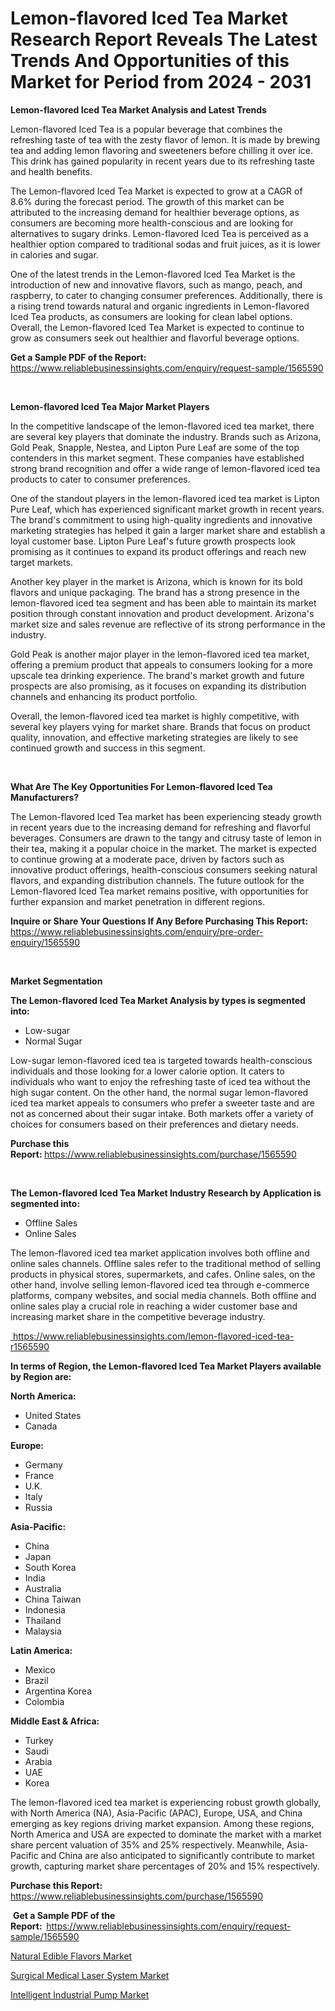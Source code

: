 <p><h1>Lemon-flavored Iced Tea Market Research Report Reveals The Latest Trends And Opportunities of this Market for Period from 2024 - 2031</h1></p><p><strong>Lemon-flavored Iced Tea Market Analysis and Latest Trends</strong></p>
<p><p>Lemon-flavored Iced Tea is a popular beverage that combines the refreshing taste of tea with the zesty flavor of lemon. It is made by brewing tea and adding lemon flavoring and sweeteners before chilling it over ice. This drink has gained popularity in recent years due to its refreshing taste and health benefits.</p><p>The Lemon-flavored Iced Tea Market is expected to grow at a CAGR of 8.6% during the forecast period. The growth of this market can be attributed to the increasing demand for healthier beverage options, as consumers are becoming more health-conscious and are looking for alternatives to sugary drinks. Lemon-flavored Iced Tea is perceived as a healthier option compared to traditional sodas and fruit juices, as it is lower in calories and sugar.</p><p>One of the latest trends in the Lemon-flavored Iced Tea Market is the introduction of new and innovative flavors, such as mango, peach, and raspberry, to cater to changing consumer preferences. Additionally, there is a rising trend towards natural and organic ingredients in Lemon-flavored Iced Tea products, as consumers are looking for clean label options. Overall, the Lemon-flavored Iced Tea Market is expected to continue to grow as consumers seek out healthier and flavorful beverage options.</p></p>
<p><strong>Get a Sample PDF of the Report:&nbsp;</strong> <a href="https://www.reliablebusinessinsights.com/enquiry/request-sample/1565590">https://www.reliablebusinessinsights.com/enquiry/request-sample/1565590</a></p>
<p>&nbsp;</p>
<p><strong>Lemon-flavored Iced Tea Major Market Players</strong></p>
<p><p>In the competitive landscape of the lemon-flavored iced tea market, there are several key players that dominate the industry. Brands such as Arizona, Gold Peak, Snapple, Nestea, and Lipton Pure Leaf are some of the top contenders in this market segment. These companies have established strong brand recognition and offer a wide range of lemon-flavored iced tea products to cater to consumer preferences.</p><p>One of the standout players in the lemon-flavored iced tea market is Lipton Pure Leaf, which has experienced significant market growth in recent years. The brand's commitment to using high-quality ingredients and innovative marketing strategies has helped it gain a larger market share and establish a loyal customer base. Lipton Pure Leaf's future growth prospects look promising as it continues to expand its product offerings and reach new target markets.</p><p>Another key player in the market is Arizona, which is known for its bold flavors and unique packaging. The brand has a strong presence in the lemon-flavored iced tea segment and has been able to maintain its market position through constant innovation and product development. Arizona's market size and sales revenue are reflective of its strong performance in the industry.</p><p>Gold Peak is another major player in the lemon-flavored iced tea market, offering a premium product that appeals to consumers looking for a more upscale tea drinking experience. The brand's market growth and future prospects are also promising, as it focuses on expanding its distribution channels and enhancing its product portfolio.</p><p>Overall, the lemon-flavored iced tea market is highly competitive, with several key players vying for market share. Brands that focus on product quality, innovation, and effective marketing strategies are likely to see continued growth and success in this segment.</p></p>
<p>&nbsp;</p>
<p><strong>What Are The Key Opportunities For Lemon-flavored Iced Tea Manufacturers?</strong></p>
<p><p>The Lemon-flavored Iced Tea market has been experiencing steady growth in recent years due to the increasing demand for refreshing and flavorful beverages. Consumers are drawn to the tangy and citrusy taste of lemon in their tea, making it a popular choice in the market. The market is expected to continue growing at a moderate pace, driven by factors such as innovative product offerings, health-conscious consumers seeking natural flavors, and expanding distribution channels. The future outlook for the Lemon-flavored Iced Tea market remains positive, with opportunities for further expansion and market penetration in different regions.</p></p>
<p><strong>Inquire or Share Your Questions If Any Before Purchasing This Report:</strong> <a href="https://www.reliablebusinessinsights.com/enquiry/pre-order-enquiry/1565590">https://www.reliablebusinessinsights.com/enquiry/pre-order-enquiry/1565590</a></p>
<p>&nbsp;</p>
<p><strong>Market Segmentation</strong></p>
<p><strong>The Lemon-flavored Iced Tea Market Analysis by types is segmented into:</strong></p>
<p><ul><li>Low-sugar</li><li>Normal Sugar</li></ul></p>
<p><p>Low-sugar lemon-flavored iced tea is targeted towards health-conscious individuals and those looking for a lower calorie option. It caters to individuals who want to enjoy the refreshing taste of iced tea without the high sugar content. On the other hand, the normal sugar lemon-flavored iced tea market appeals to consumers who prefer a sweeter taste and are not as concerned about their sugar intake. Both markets offer a variety of choices for consumers based on their preferences and dietary needs.</p></p>
<p><strong>Purchase this Report:&nbsp;</strong><a href="https://www.reliablebusinessinsights.com/purchase/1565590">https://www.reliablebusinessinsights.com/purchase/1565590</a></p>
<p>&nbsp;</p>
<p><strong>The Lemon-flavored Iced Tea Market Industry Research by Application is segmented into:</strong></p>
<p><ul><li>Offline Sales</li><li>Online Sales</li></ul></p>
<p><p>The lemon-flavored iced tea market application involves both offline and online sales channels. Offline sales refer to the traditional method of selling products in physical stores, supermarkets, and cafes. Online sales, on the other hand, involve selling lemon-flavored iced tea through e-commerce platforms, company websites, and social media channels. Both offline and online sales play a crucial role in reaching a wider customer base and increasing market share in the competitive beverage industry.</p></p>
<p><a href="https://www.reliablebusinessinsights.com/lemon-flavored-iced-tea-r1565590">&nbsp;https://www.reliablebusinessinsights.com/lemon-flavored-iced-tea-r1565590</a></p>
<p><strong>In terms of Region, the Lemon-flavored Iced Tea Market Players available by Region are:</strong></p>
<p>
    <p> <strong> North America: </strong>
        <ul>
            <li>United States</li>
            <li>Canada</li>
        </ul>
        </p> 
    <p> <strong> Europe: </strong>
        <ul>
            <li>Germany</li>
            <li>France</li>
            <li>U.K.</li>
            <li>Italy</li>
            <li>Russia</li>
        </ul>
        </p> 
    <p> <strong> Asia-Pacific: </strong>
        <ul>
            <li>China</li>
            <li>Japan</li>
            <li>South Korea</li>
            <li>India</li>
            <li>Australia</li>
            <li>China Taiwan</li>
            <li>Indonesia</li>
            <li>Thailand</li>
            <li>Malaysia</li>
        </ul>
        </p> 
    <p> <strong> Latin America: </strong>
        <ul>
            <li>Mexico</li>
            <li>Brazil</li>
            <li>Argentina Korea</li>
            <li>Colombia</li>
        </ul>
        </p> 
    <p> <strong> Middle East & Africa: </strong>
        <ul>
            <li>Turkey</li>
            <li>Saudi</li>
            <li>Arabia</li>
            <li>UAE</li>
            <li>Korea</li>
        </ul>
    </p>
    </p>
<p><p>The lemon-flavored iced tea market is experiencing robust growth globally, with North America (NA), Asia-Pacific (APAC), Europe, USA, and China emerging as key regions driving market expansion. Among these regions, North America and USA are expected to dominate the market with a market share percent valuation of 35% and 25% respectively. Meanwhile, Asia-Pacific and China are also anticipated to significantly contribute to market growth, capturing market share percentages of 20% and 15% respectively.</p></p>
<p><strong>Purchase this Report: </strong><a href="https://www.reliablebusinessinsights.com/purchase/1565590">https://www.reliablebusinessinsights.com/purchase/1565590</a></p>
<p>&nbsp;<strong>Get a Sample PDF of the Report:&nbsp;&nbsp;</strong><a href="https://www.reliablebusinessinsights.com/enquiry/request-sample/1565590">https://www.reliablebusinessinsights.com/enquiry/request-sample/1565590</a></p>
<p><strong></strong></p>
<p><p><a href="https://www.linkedin.com/pulse/natural-edible-flavors-market-size-growth-forecast-from-2024-t267e">Natural Edible Flavors Market</a></p><p><a href="https://www.linkedin.com/pulse/surgical-medical-laser-system-market-exploring-share-trends-future-9ez0f">Surgical Medical Laser System Market</a></p><p><a href="https://www.linkedin.com/pulse/intelligent-industrial-pump-market-share-evolution-growth-trends-gejdc">Intelligent Industrial Pump Market</a></p></p>